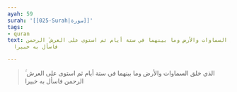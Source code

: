 ```yaml
---
ayah: 59
surah: '[[025-Surah|سورة]]'
tags:
- quran
text: الذي خلق السماوات والأرض وما بينهما في ستة أيام ثم استوى على العرش ۚ الرحمن
  فاسأل به خبيرا

---
```

> الذي خلق السماوات والأرض وما بينهما في ستة أيام ثم استوى على العرش ۚ الرحمن فاسأل به خبيرا

